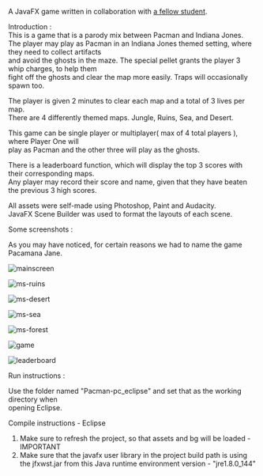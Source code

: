 A JavaFX game written in collaboration with [a fellow student](https://github.com/lincolnChoy).    

Introduction :    
This is a game that is a parody mix between Pacman and Indiana Jones.    
The player may play as Pacman in an Indiana Jones themed setting, where they need to collect artifacts    
and avoid the ghosts in the maze. The special pellet grants the player 3 whip charges, to help them   
fight off the ghosts and clear the map more easily. Traps will occasionally spawn too.     

The player is given 2 minutes to clear each map and a total of 3 lives per map.    
There are 4 differently themed maps. Jungle, Ruins, Sea, and Desert.    

This game can be single player or multiplayer( max of 4 total players ), where Player One will    
play as Pacman and the other three will play as the ghosts.

There is a leaderboard function, which will display the top 3 scores with their corresponding maps.    
Any player may record their score and name, given that they have beaten the previous 3 high scores.    

All assets were self-made using Photoshop, Paint and Audacity.    
JavaFX Scene Builder was used to format the layouts of each scene.    


Some screenshots :    
    
As you may have noticed, for certain reasons we had to name the game Pacamana Jane.    

![mainscreen](https://puu.sh/BCala/e2efe4c917.png)   

    
![ms-ruins](https://puu.sh/BCamO/8bf4136864.jpg)   
    

![ms-desert](https://puu.sh/BCanG/cb3fbd4549.png)    

    
![ms-sea](https://puu.sh/BCaqq/0e8e791146.png)    

    
![ms-forest](https://puu.sh/BCau7/af71715878.jpg)    

    
![game](https://puu.sh/BCajT/0048ad478f.png)    

    
![leaderboard](https://puu.sh/BCawr/4c04cc56e7.jpg)    


Run instructions :    

Use the folder named "Pacman-pc_eclipse" and set that as the working directory when  
opening Eclipse.

Compile instructions - Eclipse  
1) Make sure to refresh the project, so that assets and bg will be loaded - IMPORTANT    
2) Make sure that the javafx user library in the project build path is using the jfxwst.jar from this Java runtime environment version - "jre1.8.0_144"     
					   
